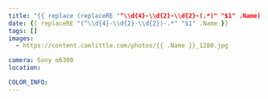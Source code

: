 ```yaml
---
title: "{{ replace (replaceRE "^\\d{4}-\\d{2}-\\d{2}-(.*)" "$1" .Name) "-" " " | title }}"
date: {{ replaceRE "(^\\d{4}-\\d{2}-\\d{2})-.*" "$1" .Name }}
tags: []
images:
  - https://content.camlittle.com/photos/{{ .Name }}_1280.jpg

camera: Sony α6300
location: 

COLOR_INFO:
---
```

